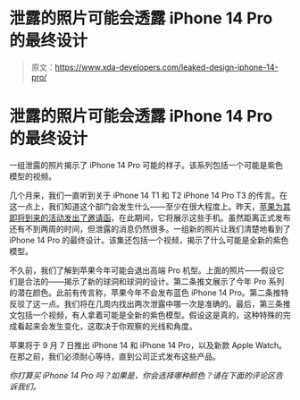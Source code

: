 # 泄露的照片可能会透露 iPhone 14 Pro 的最终设计

> 原文：<https://www.xda-developers.com/leaked-design-iphone-14-pro/>

# 泄露的照片可能会透露 iPhone 14 Pro 的最终设计

一组泄露的照片揭示了 iPhone 14 Pro 可能的样子。该系列包括一个可能是紫色模型的视频。

几个月来，我们一直听到关于 iPhone 14 T1 和 T2 iPhone 14 Pro T3 的传言。在这一点上，我们知道这个部门会发生什么——至少在很大程度上。昨天，[苹果为其即将到来的活动发出了邀请函](https://www.xda-developers.com/apple-2022-iphone-event/)，在此期间，它将展示这些手机。虽然距离正式发布还有不到两周的时间，但泄露的消息仍然很多。一组新的照片让我们清楚地看到了 iPhone 14 Pro 的最终设计。该集还包括一个视频，揭示了什么可能是全新的紫色模型。

不久前，我们了解到苹果今年可能会退出高端 Pro 机型。上面的照片——假设它们是合法的——揭示了新的球洞和球洞的设计。第二条推文展示了今年 Pro 系列的潜在颜色。此前有传言称，苹果今年不会发布蓝色 iPhone 14 Pro。第二条推特反驳了这一点。我们将在几周内找出两次泄露中哪一次是准确的。最后，第三条推文包括一个视频，有人拿着可能是全新的紫色模型。假设这是真的，这种特殊的完成看起来会发生变化，这取决于你观察的光线和角度。

苹果将于 9 月 7 日推出 iPhone 14 和 iPhone 14 Pro，以及新款 Apple Watch。在那之前，我们必须耐心等待，直到公司正式发布这些产品。

*你打算买 iPhone 14 Pro 吗？如果是，你会选择哪种颜色？请在下面的评论区告诉我们。*